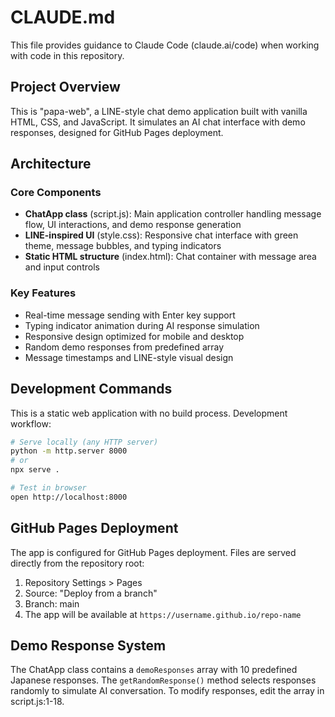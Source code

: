 # CLAUDE.md

This file provides guidance to Claude Code (claude.ai/code) when working with code in this repository.

## Project Overview

This is "papa-web", a LINE-style chat demo application built with vanilla HTML, CSS, and JavaScript. It simulates an AI chat interface with demo responses, designed for GitHub Pages deployment.

## Architecture

### Core Components

- **ChatApp class** (script.js): Main application controller handling message flow, UI interactions, and demo response generation
- **LINE-inspired UI** (style.css): Responsive chat interface with green theme, message bubbles, and typing indicators
- **Static HTML structure** (index.html): Chat container with message area and input controls

### Key Features

- Real-time message sending with Enter key support
- Typing indicator animation during AI response simulation
- Responsive design optimized for mobile and desktop
- Random demo responses from predefined array
- Message timestamps and LINE-style visual design

## Development Commands

This is a static web application with no build process. Development workflow:

```bash
# Serve locally (any HTTP server)
python -m http.server 8000
# or
npx serve .

# Test in browser
open http://localhost:8000
```

## GitHub Pages Deployment

The app is configured for GitHub Pages deployment. Files are served directly from the repository root:

1. Repository Settings > Pages
2. Source: "Deploy from a branch"
3. Branch: main
4. The app will be available at `https://username.github.io/repo-name`

## Demo Response System

The ChatApp class contains a `demoResponses` array with 10 predefined Japanese responses. The `getRandomResponse()` method selects responses randomly to simulate AI conversation. To modify responses, edit the array in script.js:1-18.